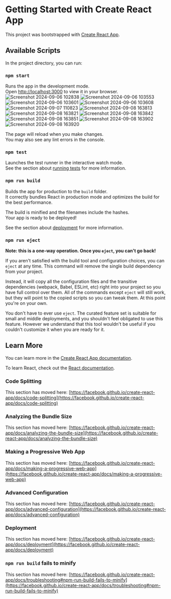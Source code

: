 # Getting Started with Create React App

This project was bootstrapped with [Create React App](https://github.com/facebook/create-react-app).

## Available Scripts

In the project directory, you can run:

### `npm start`

Runs the app in the development mode.\
Open [http://localhost:3000](http://localhost:3000) to view it in your browser.
![Screenshot 2024-09-06 102838](https://github.com/user-attachments/assets/75745134-e328-4f3c-9287-a2b5d6dcb002)
![Screenshot 2024-09-06 103553](https://github.com/user-attachments/assets/e0ad5162-8efc-4724-875e-6e826f3e088a)
![Screenshot 2024-09-06 103601](https://github.com/user-attachments/assets/39bd6564-75fd-4cf7-9557-dadce29c8847)
![Screenshot 2024-09-06 103608](https://github.com/user-attachments/assets/83ff26cd-9f09-432f-b396-385dcaee748e)
![Screenshot 2024-09-07 110823](https://github.com/user-attachments/assets/c5a1305a-b9dc-43e9-83fb-f1ea03db5103)
![Screenshot 2024-09-08 163813](https://github.com/user-attachments/assets/307cc535-5ab6-4484-9789-18dcff683d09)
![Screenshot 2024-09-08 163821](https://github.com/user-attachments/assets/b44e11cc-96ca-4524-9443-8df840b57dbc)
![Screenshot 2024-09-08 163842](https://github.com/user-attachments/assets/dc2801eb-51c2-47a6-b537-1b1b9fd9c3df)
![Screenshot 2024-09-08 163851](https://github.com/user-attachments/assets/50dbfc1e-e4b7-4d11-b963-6616534be324)
![Screenshot 2024-09-08 163902](https://github.com/user-attachments/assets/673e558c-5998-422d-9dcc-fe77e2a74701)
![Screenshot 2024-09-08 163920](https://github.com/user-attachments/assets/4b4e4afd-a60f-4a42-a6fc-f2f0d7540a0e)

The page will reload when you make changes.\
You may also see any lint errors in the console.

### `npm test`

Launches the test runner in the interactive watch mode.\
See the section about [running tests](https://facebook.github.io/create-react-app/docs/running-tests) for more information.

### `npm run build`

Builds the app for production to the `build` folder.\
It correctly bundles React in production mode and optimizes the build for the best performance.

The build is minified and the filenames include the hashes.\
Your app is ready to be deployed!

See the section about [deployment](https://facebook.github.io/create-react-app/docs/deployment) for more information.

### `npm run eject`

**Note: this is a one-way operation. Once you `eject`, you can't go back!**

If you aren't satisfied with the build tool and configuration choices, you can `eject` at any time. This command will remove the single build dependency from your project.

Instead, it will copy all the configuration files and the transitive dependencies (webpack, Babel, ESLint, etc) right into your project so you have full control over them. All of the commands except `eject` will still work, but they will point to the copied scripts so you can tweak them. At this point you're on your own.

You don't have to ever use `eject`. The curated feature set is suitable for small and middle deployments, and you shouldn't feel obligated to use this feature. However we understand that this tool wouldn't be useful if you couldn't customize it when you are ready for it.

## Learn More

You can learn more in the [Create React App documentation](https://facebook.github.io/create-react-app/docs/getting-started).

To learn React, check out the [React documentation](https://reactjs.org/).

### Code Splitting

This section has moved here: [https://facebook.github.io/create-react-app/docs/code-splitting](https://facebook.github.io/create-react-app/docs/code-splitting)

### Analyzing the Bundle Size

This section has moved here: [https://facebook.github.io/create-react-app/docs/analyzing-the-bundle-size](https://facebook.github.io/create-react-app/docs/analyzing-the-bundle-size)

### Making a Progressive Web App

This section has moved here: [https://facebook.github.io/create-react-app/docs/making-a-progressive-web-app](https://facebook.github.io/create-react-app/docs/making-a-progressive-web-app)

### Advanced Configuration

This section has moved here: [https://facebook.github.io/create-react-app/docs/advanced-configuration](https://facebook.github.io/create-react-app/docs/advanced-configuration)

### Deployment

This section has moved here: [https://facebook.github.io/create-react-app/docs/deployment](https://facebook.github.io/create-react-app/docs/deployment)

### `npm run build` fails to minify

This section has moved here: [https://facebook.github.io/create-react-app/docs/troubleshooting#npm-run-build-fails-to-minify](https://facebook.github.io/create-react-app/docs/troubleshooting#npm-run-build-fails-to-minify)

